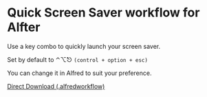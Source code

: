 # Quick Screen Saver workflow for Alfter
Use a key combo to quickly launch your screen saver.

Set by default to ⌃⌥⎋ `(control + option + esc)`

You can change it in Alfred to suit your preference.

[Direct Download (.alfredworkflow)](http://wojtek.im/Quick%20Screen%20Saver.alfredworkflow)
